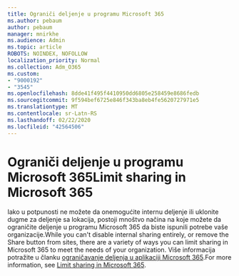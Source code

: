 ```yaml
---
title: Ograniči deljenje u programu Microsoft 365
ms.author: pebaum
author: pebaum
manager: mnirkhe
ms.audience: Admin
ms.topic: article
ROBOTS: NOINDEX, NOFOLLOW
localization_priority: Normal
ms.collection: Adm_O365
ms.custom:
- "9000192"
- "3545"
ms.openlocfilehash: 8dde41f495f4410950dd6805e258459e8686fedb
ms.sourcegitcommit: 9f594bef6725e846f343ba8eb4fe5620727971e5
ms.translationtype: MT
ms.contentlocale: sr-Latn-RS
ms.lasthandoff: 02/22/2020
ms.locfileid: "42564506"
---
```

# <a name="limit-sharing-in-microsoft-365"></a><span data-ttu-id="72c7b-102">Ograniči deljenje u programu Microsoft 365</span><span class="sxs-lookup"><span data-stu-id="72c7b-102">Limit sharing in Microsoft 365</span></span>

<span data-ttu-id="72c7b-103">Iako u potpunosti ne možete da onemogućite internu deljenje ili uklonite dugme za deljenje sa lokacija, postoji mnoštvo načina na koje možete da ograničite deljenje u programu Microsoft 365 da biste ispunili potrebe vaše organizacije.</span><span class="sxs-lookup"><span data-stu-id="72c7b-103">While you can't disable internal sharing entirely, or remove the Share button from sites, there are a variety of ways you can limit sharing in Microsoft 365 to meet the needs of your organization.</span></span> <span data-ttu-id="72c7b-104">Više informacija potražite u članku [ograničavanje deljenja u aplikaciji Microsoft 365](https://docs.microsoft.com/Office365/Enterprise/microsoft-365-limit-sharing).</span><span class="sxs-lookup"><span data-stu-id="72c7b-104">For more information, see [Limit sharing in Microsoft 365](https://docs.microsoft.com/Office365/Enterprise/microsoft-365-limit-sharing).</span></span>

